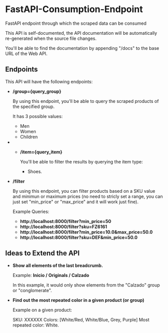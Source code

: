 # FastAPI-Consumption-Endpoint
FastAPI endpoint through which the scraped data can be consumed

This API is self-documented, the API documentation will be automatically re-generated when the source file changes.

You'll be able to find the documentation by appending "/docs" to the base URL of the Web API.


## Endpoints

This API will have the following endpoints:

* **/group={query_group}**

    By using this endpoint, you'll be able to query the scraped products of the specified group.

    It has 3 possible values:

    * Men
    * Women
    * Children
    


* * **/item={query_item}**

    You'll be able to filter the results by querying the item type:

    * Shoes.


* **/filter**

    By using this endpoint, you can filter products based on a SKU value and minimun or maximum prices (no need to stricly set a range, you can just set "min_price" or "max_price" and it will work just fine).

    Example Queries:

    * **http://localhost:8000/filter?min_price=50**
    * **http://localhost:8000/filter?sku=FZ6161**
    * **http://localhost:8000/filter?min_price=10.0&max_price=50.0**
    * **http://localhost:8000/filter?sku=DEF&min_price=50.0**

## Ideas to Extend the API

* **Show all elements of the last breadcrumb.**

    Example:
    **Inicio / Originals / Calzado**

    In this example, it would only show elements from the "Calzado" group or "conglomerate".

* **Find out the most repeated color in a given product (or group)**

    Example on a given product:

    SKU: XXXXXX
    Colors: [White/Red, White/Blue, Grey, Purple]
    Most repeated color: White.